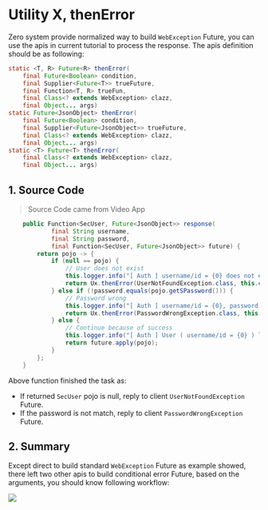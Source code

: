 # Utility X, thenError

Zero system provide normalized way to build `WebException` Future, you can use the apis in current tutorial to process
the response. The apis definition should be as following:

```java
static <T, R> Future<R> thenError(
    final Future<Boolean> condition, 
    final Supplier<Future<T>> trueFuture, 
    final Function<T, R> trueFun, 
    final Class<? extends WebException> clazz, 
    final Object... args)
static Future<JsonObject> thenError(
    final Future<Boolean> condition, 
    final Supplier<Future<JsonObject>> trueFuture, 
    final Class<? extends WebException> clazz, 
    final Object... args)
static <T> Future<T> thenError(
    final Class<? extends WebException> clazz, 
    final Object... args)
```

## 1. Source Code

> Source Code came from Video App

```java
    public Function<SecUser, Future<JsonObject>> response(
            final String username,
            final String password,
            final Function<SecUser, Future<JsonObject>> future) {
        return pojo -> {
            if (null == pojo) {
                // User does not exist
                this.logger.info("[ Auth ] username/id = {0} does not exist.", username);
                return Ux.thenError(UserNotFoundException.class, this.clazz, username);
            } else if (!password.equals(pojo.getSPassword())) {
                // Password wrong
                this.logger.info("[ Auth ] username/id = {0}, password is wrong {1}.", username, password);
                return Ux.thenError(PasswordWrongException.class, this.clazz, username);
            } else {
                // Continue because of success
                this.logger.info("[ Auth ] User ( username/id = {0} ) login successfully.", username);
                return future.apply(pojo);
            }
        };
    }
```

Above function finished the task as:

* If returned `SecUser` pojo is null, reply to client `UserNotFoundException` Future.
* If the password is not match, reply to client `PasswordWrongException` Future.

## 2. Summary

Except direct to build standard `WebException` Future as example showed, there left two other apis to build conditional
error Future, based on the arguments, you should know following workflow:

![](/doc/image/D10060.png)

